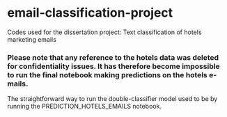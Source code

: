 # email-classification-project
Codes used for the dissertation project: Text classification of hotels marketing emails

### Please note that any reference to the hotels data was deleted for confidentiality issues. It has therefore become impossible to run the final notebook making predictions on the hotels e-mails. 
The straightforward way to run the double-classifier model used to be by running the PREDICTION_HOTELS_EMAILS notebook.

